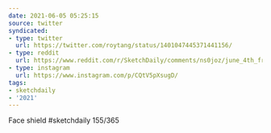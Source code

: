 ```yaml
---
date: 2021-06-05 05:25:15
source: twitter
syndicated:
- type: twitter
  url: https://twitter.com/roytang/status/1401047445371441156/
- type: reddit
  url: https://www.reddit.com/r/SketchDaily/comments/ns0joz/june_4th_free_draw_friday/h0nn4he/
- type: instagram
  url: https://www.instagram.com/p/CQtV5pXsugD/
tags:
- sketchdaily
- '2021'
---
```


Face shield #sketchdaily 155/365